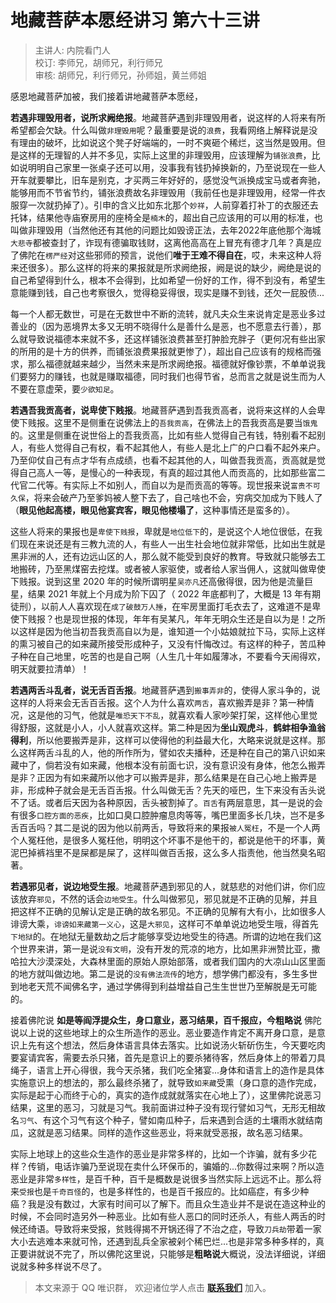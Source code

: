 # 地藏菩萨本愿经讲习 第六十三讲

> 主讲人: 内院看门人 <br />
> 校订: 李师兄，胡师兄，利行师兄 <br />
> 审核: 胡师兄，利行师兄，孙师姐，黄兰师姐 <br />

感恩地藏菩萨加被，我们接着讲地藏菩萨本愿经，

**若遇非理毁用者，说所求阙绝报**。地藏菩萨遇到非理毁用者，说这样的人将来有所希望都会欠缺。什么叫做`非理毁用`呢？最重要是说的`浪费`，我看网络上解释说是没有理由的破坏，比如说这个凳子好端端的，一时不爽砸个稀烂，这当然是毁用。但是这样的无理智的人并不多见，实际上这里的非理毁用，应该理解为`铺张浪费`，比如说明明自己家里一张桌子还可以用，没事我有钱扔掉换新的，乃至说现在一些人开车就要攀比，旧车是别克，才买两三年好好的，感觉没气派换成宝马或者奔驰，能够用而不节省节约，铺张浪费故名非理毁用（我前任也是非理毁用，经常一件衣服穿一次就扔掉了）。引申的含义比如东北那个`妙祥`，人前穿着打补丁的衣服还去托钵，结果他寺庙寮房用的座椅全是`楠木`的，超出自己应该用的可以用的标准，也叫做非理毁用（当然他还有其他的问题比如毁谤正法，去年2022年底他那个海城`大悲寺`都被查封了，诈现有德骗取钱财，这离他高高在上冒充有德才几年？真是应了佛陀在`楞严经`对这些邪师的预言，说他们**唯于王难不得自在**，哎，未来这种人将来还很多）。那么这样的将来的果报就是所求阙绝报，阙是说的缺少，阙绝是说的自己希望得到什么，根本不会得到，比如希望一份好的工作，得不到没有，希望生意能赚到钱，自己也考察很久，觉得稳妥得很，现实是赚不到钱，还欠一屁股债...

每一个人都无数世，可是在无数世中不断的流转，就凡夫众生来说肯定是恶业多过善业的（因为恶境界太多又无明不晓得什么是善什么是恶，也不愿意去行善），那么就导致说福德本来就不多，还这样铺张浪费甚至打肿脸充胖子（更何况有些出家的所用的是十方的供养，而铺张浪费果报就更惨了），超出自己应该有的规格而强求，那么福德就越来越少，当然未来是所求阙绝报。福德就好像钞票，不单单说我们要努力的赚钱，也就是赚取福德，同时我们也得节省，总而言之就是说生而为人不要在意虚荣，要`少欲知足`。

**若遇吾我贡高者，说卑使下贱报**。地藏菩萨遇到吾我贡高者，说将来这样的人会卑使下贱报。这里不是侧重在说佛法上的`吾我贡高`，在佛法上的吾我贡高是要当`饿鬼`的。这里是侧重在说世俗上的吾我贡高，比如有些人觉得自己有钱，特别看不起别人，有些人觉得自己有权，看不起其他人，有些人是北上广的户口看不起外来户。乃至仰仗自己有点才华有点成绩，也看不起其他的人，叫做吾我贡高，贡高就是觉得自己高人一等，是慢心的一种表现，有真的超过其他人而贡高的，比如那些富二代官二代等。有实际上不如别人，而自以为是而贡高的等等。现世报来说`富贵不可久保`，将来会破产乃至爹妈被人整下去了，自己啥也不会，穷病交加成为下贱人了（**眼见他起高楼，眼见他宴宾客，眼见他楼塌了**，这种事情还是蛮多的）。

这些人将来的果报也是`卑使下贱报`，卑就是`地位低下`的，是说这个人地位很低，在我们现在来说还是有三教九流的人，有些人一出生社会地位就非常低，比如出生就是黑非洲的人，还有边远山区的人，那么就不能受到良好的教育。导致就只能够去工地搬砖，乃至黑煤窑去挖煤。或者被人家驱使，或者给人家当佣人，这就叫做卑使下贱报。说到这里 2020 年的时候所谓明星`吴亦凡`还高傲得很，因为他是流量巨星，结果 2021 年就上个月成为阶下囚了（ 2022 年底都判了，大概是 13 年有期徒刑），以前人人喜欢现在`成了破鼓万人捶`，在牢房里面打毛衣去了，这难道不是卑使下贱报？也是现世报的体现，年年有吴某凡，年年无明众生还是自以为是！之所以这样是因为他当初吾我贡高自以为是，谁知道一个小姑娘就拉下马，实际上这样的熏习被自己的如来藏所接受形成种子，又没有忏悔改过。有这样的种子，苦瓜种子种在自己地里，吃苦的也是自己啊（人生几十年如履薄冰，不要看今天闹得欢，明天就要拉清单）！

**若遇两舌斗乱者，说无舌百舌报**。地藏菩萨遇到`搬事弄非`的，使得人家斗争的，说这样的人将来会无舌百舌报。这个人为什么喜欢`两舌`，喜欢搬弄是非？第一种情况，这是他的习气，他就是`唯恐天下不乱`，就喜欢看人家吵架打架，这样他心里觉得舒服，这就是小人，小人就喜欢这样。第二种是因为**坐山观虎斗**，**鹤蚌相争渔翁得利**，所以他要搬弄是非，这样可以使得他的利益最大化，大略来说就是这样。那么这样两舌斗乱的人，他的所作所为，譬如农夫播种，还是种在自己的第八识如来藏中了，倘若没有如来藏，他根本没有前面七识，没有意识没有身体，他怎么搬弄是非？正因为有如来藏所以他才可以搬弄是非，那么结果是在自己心地上搬弄是非，形成种子就会是无舌百舌报。什么叫做无舌？先天的哑巴，生下来没有舌头说不了话。或者后天因为各种原因，舌头被割掉了。`百舌`有两层意思，其一是说的会有很多`口腔方面的恶疾`，比如口臭口腔肿瘤息肉等等，嘴巴里面多长几块，岂不是多舌百舌吗？其二是说的因为他以前两舌，导致将来的果报`被人冤枉`，不是一个人两个人冤枉他，是很多人冤枉他，明明这个坏事不是他干的，都说是他干的坏事，黄泥巴掉裤裆里不是屎都是屎了，这样叫做百舌报，这么多人指责他，他当然臭名昭著。

**若遇邪见者，说边地受生报**。地藏菩萨遇到邪见的人，就慈悲的对他们讲，你们应该放弃`邪见`，不然的话会`边地受生`。什么叫做邪见，邪见就是不正确的见解，并且把这样不正确的见解认定是正确的故名邪见。不正确的见解有大有小，比如很多人诽谤大乘，`诽谤如来藏第一义心`，这是`大邪见`，这样可不单单说边地受生哦，得首先`下地狱`的。在地狱无量数劫之后才能够享受边地受生的待遇。所谓的边地在我们这个世界来讲，第一是说`没有文明`，没有开发的荒凉的地方，比如黑非洲赞比亚，撒哈拉大沙漠深处，大森林里面的原始人原始部落，或者我们国内的大凉山山区里面的地方就叫做边地。第二是说的`没有佛法流传`的地方，想学佛门都没有，多生多世到地老天荒不闻佛名字，通过学佛得到利益增益自己生生世世乃至解脱是无可能的。

接着佛陀说 **如是等阎浮提众生，身口意业，恶习结果，百千报应，今粗略说** 佛陀说以上说的这些地球上的众生所造作的恶业。恶业要造作肯定不离开身口意，是意识上先有这个想法，然后身体语言具体去落实。比如说汤火斩斫伤生，今天要吃肉要宴请宾客，需要去杀只猪，首先是意识上的要杀猪待客，然后身体上的带着刀具绳子，语言上开心得很，我今天杀猪，我们吃全猪宴...身体和语言上的造作是具体实施意识上的想法的，那么最终杀猪了，就导致`如来藏`受熏（身口意的造作完成，实际是起于心而终于心的，真实的造作成就就落实在心地上了），这里佛陀说恶习结果，这里的恶习，习就是习气。我前面讲过种子没有现行譬如习气，无形无相故名`习气`、有这个习气有这个种子，譬如南瓜种子，后来遇到合适的土壤雨水就结南瓜，这就是恶习结果。同样的造作这些恶业，将来就受恶报，故名恶习结果。

实际上地球上的这些众生造作的恶业是非常多样的，比如一个诈骗，就有多少花样？传销，电话诈骗乃至说现在卖什么环保币的，骗婚的...你数得过来啊？所以造恶业是非常`多样性`，是百千种，百千是概数是说很多当然实际上远远不止。那么将来`受报`也是`千奇百怪`的，也是多样性的，也是百千报应的。比如癌症，有多少种癌？我是没有数过，大家有时间可以了解下。而且众生造业并不是说在造这种业的时候，不会同时造另外一种恶业。比如有些人恶口的同时还杀人，有些人两舌的时候还绮语。导致将来受报，贫贱得揭不开锅还得了不治之症，导致`刀兵劫`带着一家大小去逃难本来就可怜，还遇到乱兵全家被剁个稀巴烂...也是非常多种多样的，真正要讲就说不完了，所以佛陀这里说，只能够是**粗略说**大概说，没法详细说，详细说就多种多样说不尽了。

> 本文来源于 QQ 唯识群， 欢迎诸位学人点击 **[联系我们](https://mp.weixin.qq.com/s/lZCfWjmLjgNR165Tx4_bCQ)** 加入。
